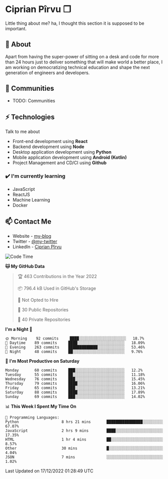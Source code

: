 # Ciprian Pîrvu ❐

Little thing about me? ha, I thought this section it is supposed to be important.

## 🧐 About

Apart from having the super-power of sitting on a desk and code for more than 24 hours just to deliver something that will make world a better place, I am working on democratizing technical education and shape the next generation of engineers and developers.

## 👯 Communities

-   TODO: Communities

## ⚡ Technologies

Talk to me about

-   Front-end development using **React**
-   Backend development using **Node**
-   Desktop application development using **Python**
-   Mobile application development using **Android (Kotlin)**
-   Project Management and CD/CI using **Github**

### ✔️ I'm currently learning

-   JavaScript
-   ReactJS
-   Machine Learning
-   Docker

## 📫 Contact Me

-   Website - [my-blog]()
-   Twitter - [@my-twitter]()
-   LinkedIn - [Ciprian Pîrvu](https://www.linkedin.com/in/p%C3%AErvu-ciprian-cristian-4415991b1/)

<!--START_SECTION:waka-->
![Code Time](http://img.shields.io/badge/Code%20Time-1%2C418%20hrs%2016%20mins-blue)

**🐱 My GitHub Data** 

> 🏆 463 Contributions in the Year 2022
 > 
> 📦 796.4 kB Used in GitHub's Storage 
 > 
> 🚫 Not Opted to Hire
 > 
> 📜 30 Public Repositories 
 > 
> 🔑 40 Private Repositories  
 > 
**I'm a Night 🦉** 

```text
🌞 Morning    92 commits     ████░░░░░░░░░░░░░░░░░░░░░   18.7% 
🌆 Daytime    89 commits     ████░░░░░░░░░░░░░░░░░░░░░   18.09% 
🌃 Evening    263 commits    █████████████░░░░░░░░░░░░   53.46% 
🌙 Night      48 commits     ██░░░░░░░░░░░░░░░░░░░░░░░   9.76%

```
📅 **I'm Most Productive on Saturday** 

```text
Monday       60 commits     ███░░░░░░░░░░░░░░░░░░░░░░   12.2% 
Tuesday      55 commits     ██░░░░░░░░░░░░░░░░░░░░░░░   11.18% 
Wednesday    76 commits     ███░░░░░░░░░░░░░░░░░░░░░░   15.45% 
Thursday     79 commits     ████░░░░░░░░░░░░░░░░░░░░░   16.06% 
Friday       65 commits     ███░░░░░░░░░░░░░░░░░░░░░░   13.21% 
Saturday     88 commits     ████░░░░░░░░░░░░░░░░░░░░░   17.89% 
Sunday       69 commits     ███░░░░░░░░░░░░░░░░░░░░░░   14.02%

```


📊 **This Week I Spent My Time On** 

```text
💬 Programming Languages: 
Python                   8 hrs 21 mins       ████████████████░░░░░░░░░   67.07% 
JavaScript               2 hrs 9 mins        ████░░░░░░░░░░░░░░░░░░░░░   17.35% 
HTML                     1 hr 4 mins         ██░░░░░░░░░░░░░░░░░░░░░░░   8.57% 
Other                    30 mins             █░░░░░░░░░░░░░░░░░░░░░░░░   4.04% 
JSON                     7 mins              ░░░░░░░░░░░░░░░░░░░░░░░░░   1.02%

```


 Last Updated on 17/12/2022 01:28:49 UTC
<!--END_SECTION:waka-->
